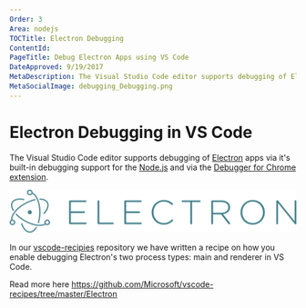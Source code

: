 ```yaml
---
Order: 3
Area: nodejs
TOCTitle: Electron Debugging
ContentId:
PageTitle: Debug Electron Apps using VS Code
DateApproved: 9/19/2017
MetaDescription: The Visual Studio Code editor supports debugging of Electron apps. Set breakpoints, step-in, inspect variables and more.
MetaSocialImage: debugging_Debugging.png
---
```

# Electron Debugging in VS Code

The Visual Studio Code editor supports debugging of [Electron](https://electron.atom.io) apps via it's built-in debugging support for the [Node.js](https://nodejs.org/) and via the   [Debugger for Chrome extension](https://marketplace.visualstudio.com/items?itemName=msjsdiag.debugger-for-chrome).

![electron](images/electron/electron_logo.svg)

In our [vscode-recipies](https://github.com/Microsoft/vscode-recipes) repository we have written a recipe on how you enable debugging Electron's two process types: main and renderer in VS Code.

Read more here https://github.com/Microsoft/vscode-recipes/tree/master/Electron

